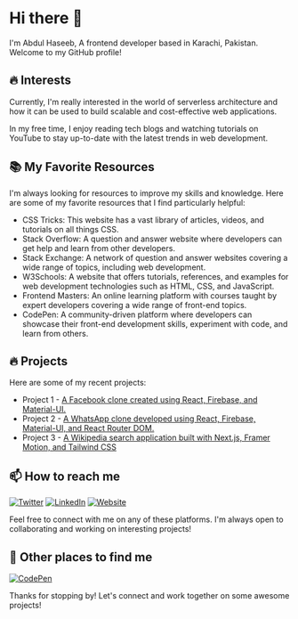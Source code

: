 # **Hi there 👋**
I'm Abdul Haseeb, A frontend developer based in Karachi, Pakistan. Welcome to my GitHub profile!

## 🔥 Interests

Currently, I'm really interested in the world of serverless architecture and how it can be used to build scalable and cost-effective web applications.

In my free time, I enjoy reading tech blogs and watching tutorials on YouTube to stay up-to-date with the latest trends in web development.

## 📚 My Favorite Resources

I'm always looking for resources to improve my skills and knowledge. Here are some of my favorite resources that I find particularly helpful:

 - CSS Tricks: This website has a vast library of articles, videos, and tutorials on all things CSS.
 - Stack Overflow: A question and answer website where developers can get help and learn from other developers.
 - Stack Exchange: A network of question and answer websites covering a wide range of topics, including web development.
 - W3Schools: A website that offers tutorials, references, and examples for web development technologies such as HTML, CSS, and JavaScript.
 - Frontend Masters: An online learning platform with courses taught by expert developers covering a wide range of front-end topics.
 - CodePen: A community-driven platform where developers can showcase their front-end development skills, experiment with code, and learn from others.
    
## 🔥 Projects
Here are some of my recent projects:

* Project 1 - [A Facebook clone created using React, Firebase, and Material-UI.](https://fb-clone-359ec.web.app/)
* Project 2 - [A WhatsApp clone developed using React, Firebase, Material-UI, and React Router DOM.](https://whatsapp-mern-56d98.web.app/)
* Project 3 - [A Wikipedia search application built with Next.js, Framer Motion, and Tailwind CSS](https://wiki-app-cddfc.web.app/)

## 📫 How to reach me

[![Twitter](https://img.shields.io/badge/Twitter-1DA1F2?style=for-the-badge&logo=twitter&logoColor=white)](https://twitter.com/Abdul_Haseeb093)
[![LinkedIn](https://img.shields.io/badge/LinkedIn-0077B5?style=for-the-badge&logo=linkedin&logoColor=white)](https://linkedin.com/in/abdulhaseeb-dev)
 [![Website](https://img.shields.io/badge/Portfolio-FF7139?style=for-the-badge&logo=firefox-browser&logoColor=white)](https://abdulhaseeb.vercel.app)

Feel free to connect with me on any of these platforms. I'm always open to collaborating and working on interesting projects!

## 👀 Other places to find me

[![CodePen](https://img.shields.io/badge/CodePen-000000?style=for-the-badge&logo=codepen&logoColor=white)](https://codepen.io/haseeb-siddiqui)

Thanks for stopping by! Let's connect and work together on some awesome projects!
